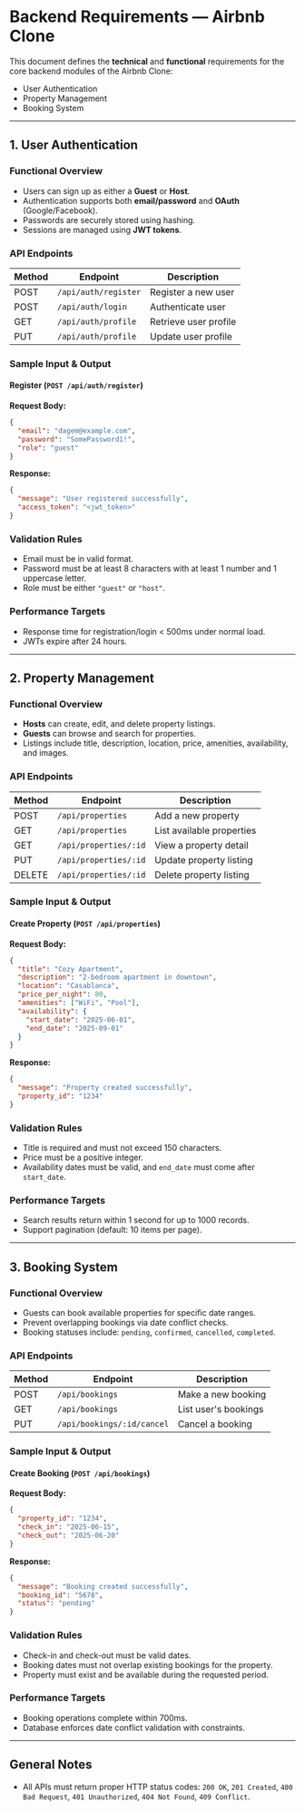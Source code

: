 
# Backend Requirements — Airbnb Clone

This document defines the **technical** and **functional** requirements for the core backend modules of the Airbnb Clone:

- User Authentication  
- Property Management  
- Booking System  


---

## 1. User Authentication

### Functional Overview

- Users can sign up as either a **Guest** or **Host**.
- Authentication supports both **email/password** and **OAuth** (Google/Facebook).
- Passwords are securely stored using hashing.
- Sessions are managed using **JWT tokens**.

### API Endpoints

| Method | Endpoint             | Description            |
|--------|----------------------|------------------------|
| POST   | `/api/auth/register` | Register a new user    |
| POST   | `/api/auth/login`    | Authenticate user      |
| GET    | `/api/auth/profile`  | Retrieve user profile  |
| PUT    | `/api/auth/profile`  | Update user profile    |

### Sample Input & Output

#### Register (`POST /api/auth/register`)

**Request Body:**

```json
{
  "email": "dagem@example.com",
  "password": "SomePassword1!",
  "role": "guest"
}
````

**Response:**

```json
{
  "message": "User registered successfully",
  "access_token": "<jwt_token>"
}
```

### Validation Rules

* Email must be in valid format.
* Password must be at least 8 characters with at least 1 number and 1 uppercase letter.
* Role must be either `"guest"` or `"host"`.

### Performance Targets

* Response time for registration/login < 500ms under normal load.
* JWTs expire after 24 hours.

---

## 2. Property Management

### Functional Overview

* **Hosts** can create, edit, and delete property listings.
* **Guests** can browse and search for properties.
* Listings include title, description, location, price, amenities, availability, and images.

### API Endpoints

| Method | Endpoint              | Description               |
| ------ | --------------------- | ------------------------- |
| POST   | `/api/properties`     | Add a new property        |
| GET    | `/api/properties`     | List available properties |
| GET    | `/api/properties/:id` | View a property detail    |
| PUT    | `/api/properties/:id` | Update property listing   |
| DELETE | `/api/properties/:id` | Delete property listing   |

### Sample Input & Output

#### Create Property (`POST /api/properties`)

**Request Body:**

```json
{
  "title": "Cozy Apartment",
  "description": "2-bedroom apartment in downtown",
  "location": "Casablanca",
  "price_per_night": 80,
  "amenities": ["WiFi", "Pool"],
  "availability": {
    "start_date": "2025-06-01",
    "end_date": "2025-09-01"
  }
}
```

**Response:**

```json
{
  "message": "Property created successfully",
  "property_id": "1234"
}
```

### Validation Rules

* Title is required and must not exceed 150 characters.
* Price must be a positive integer.
* Availability dates must be valid, and `end_date` must come after `start_date`.

### Performance Targets

* Search results return within 1 second for up to 1000 records.
* Support pagination (default: 10 items per page).

---

## 3. Booking System

### Functional Overview

* Guests can book available properties for specific date ranges.
* Prevent overlapping bookings via date conflict checks.
* Booking statuses include: `pending`, `confirmed`, `cancelled`, `completed`.

### API Endpoints

| Method | Endpoint                   | Description          |
| ------ | -------------------------- | -------------------- |
| POST   | `/api/bookings`            | Make a new booking   |
| GET    | `/api/bookings`            | List user's bookings |
| PUT    | `/api/bookings/:id/cancel` | Cancel a booking     |

### Sample Input & Output

#### Create Booking (`POST /api/bookings`)

**Request Body:**

```json
{
  "property_id": "1234",
  "check_in": "2025-06-15",
  "check_out": "2025-06-20"
}
```

**Response:**

```json
{
  "message": "Booking created successfully",
  "booking_id": "5678",
  "status": "pending"
}
```

### Validation Rules

* Check-in and check-out must be valid dates.
* Booking dates must not overlap existing bookings for the property.
* Property must exist and be available during the requested period.

### Performance Targets

* Booking operations complete within 700ms.
* Database enforces date conflict validation with constraints.

---

## General Notes

* All APIs must return proper HTTP status codes: `200 OK`, `201 Created`, `400 Bad Request`, `401 Unauthorized`, `404 Not Found`, `409 Conflict`.
